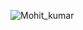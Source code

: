 ![Mohit_kumar](https://scontent.fbbi2-1.fna.fbcdn.net/v/t1.0-1/c26.0.160.160a/p160x160/23319345_1969378309982713_2630854206745056686_n.jpg?_nc_cat=101&_nc_ht=scontent.fbbi2-1.fna&oh=e465df0ecc273ca3132aa71153fd669f&oe=5CD206CF)
